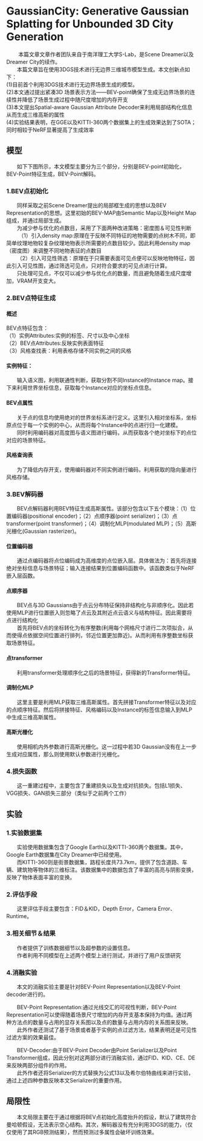 # GaussianCity: Generative Gaussian Splatting for Unbounded 3D City Generation

<p>&emsp;&emsp; 本篇文章文章作者团队来自于南洋理工大学S-Lab，是Scene Dreamer以及Dreamer City的续作。<br>
&emsp;&emsp;本篇文章旨在使用3DGS技术进行无边界三维城市模型生成。本文创新点如下：<br>
(1)目前首个利用3DGS技术进行无边界场景生成的模型。<br>
(2)本文通过提出紧凑3D 场景表示方法——BEV-point确保了生成无边界场景的连续性并降低了场景生成过程中随尺度增加的内存开支<br>
(3)本文提出Spatial-aware Gaussian Attribute Decoder来利用局部结构化信息从而生成三维高斯的属性<br>
(4)实验结果表明，在GGE以及KITTI-360两个数据集上的生成效果达到了SOTA；同时相较于NeRF显著提高了生成效率<br>


## 模型
&emsp;&emsp;如下下图所示，本文模型主要分为三个部分，分别是BEV-point初始化，BEV-Point特征生成，BEV-Point解码。

### 1.BEV点初始化
<p>&emsp;&emsp;同样采取之前Scene Dreamer提出的局部框生成的思想以及BEV Representation的思想。这里初始的BEV-MAP由Semantic Map以及Height Map组成，并通过局部生成。<br>
&emsp;&emsp;为减少参与优化的点数目，采用了下面两种改进策略：密度图＆可见性判断<br>
&emsp;&emsp; （1）引入density map:原理在于反映不同特征的地物需要的点树木不同，即简单纹理地物较复杂纹理地物表示所需要的点数目较少。因此利用density map（密度图）来调整不同地物表征的点数目<br>
&emsp;&emsp;（2）引入可见性筛选：原理在于只需要表面可见点便可以反映地物特征，因此引入可见性图，通过筛选可见点，只对符合要求的可见点进行计算。<br>                     
&emsp;&emsp;只处理可见点，不仅可以减少参与优化点的数量，而且避免随着生成尺度增加，VRAM开支变大。

### 2.BEV点特征生成

#### 概述
<p>BEV点特征包含：<br>
（1）实例Attributes:实例的标签、尺寸以及中心坐标<br>
（2）BEV点Attributes:反映实例表面特征<br>
（3）风格查找表：利用表格存储不同实例之间的风格

#### 实例特征：
<p>&emsp;&emsp;输入语义图，利用联通性判断，获取分割不同Instance的Instance map。接下来利用世界坐标信息，获取每个Instance对应的坐标点信息。

#### BEV点属性
<p>&emsp;&emsp;关于点的信息均使用绝对的世界坐标系进行定义。这里引入相对坐标系，坐标原点位于每一个实例的中心，从而将每个Instance中的点进行归一化建模。<br>
&emsp;&emsp;同时利用编码器对高度图与语义图进行编码，从而获取各个绝对坐标下的点位对应的场景特征。

#### 风格查询表
&emsp;&emsp;为了降低内存开支，使用编码器对不同实例进行编码，利用获取的隐向量进行风格存储。

### 3.BEV解码器
&emsp;&emsp;BEV点解码器利用BEV特征生成高斯属性。该部分包含以下五个模块：（1）位置编码器(positional encoder)；（2）点顺序器(point serializer)；（3）点transformer(point transformer)；（4）调制化MLP(modulated MLP)；（5）高斯光栅化(Gaussian rasterizer)。

#### 位置编码器
&emsp;&emsp;通过点编码器将点位编码成为高维度的点位嵌入层。具体做法为：首先将连接绝对坐标信息与场景特征；输入连接结果到位置编码函数中。该函数类似于NeRF嵌入层函数。

#### 点顺序器
<p>&emsp;&emsp;BEV点与3D Gaussians由于点云分布特征保持非结构化与非顺序化。因此若使用MLP进行位置嵌入则忽略了点云及其附近点云语义与结构特征。因此需要将点进行结构化<br>
&emsp;&emsp;首先将BEV点的坐标转化为有序整数(利用每个网格尺寸进行二次项拟合，从而使得点依据空间位置进行排列，邻近位置更加靠近)。从而利用有序整数坐标获取场景特征。

#### 点transformer
&emsp;&emsp;利用transformer处理顺序化之后的场景特征，获得新的Transformer特征。

#### 调制化MLP
&emsp;&emsp;这里主要是利用MLP获取三维高斯属性。首先拼接Transformer特征以及对应的点顺序特征。然后将拼接特征、风格编码以及Instance的标签信息输入到MLP中生成三维高斯属性。

#### 高斯光栅化
&emsp;&emsp;使用相机内外参数进行高斯光栅化。这一过程中若3D Gaussian没有在上一步生成对应属性，那么则使用默认参数进行光栅化。

### 4.损失函数
&emsp;&emsp;这一重建过程中，主要包含了重建损失以及生成对抗损失。包括L1损失、VGG损失、GAN损失三部分（类似于之前两个工作）


## 实验
### 1.实验数据集
<p>&emsp;&emsp;实验使用数据集包含了Google Earth以及KITTI-360两个数据集。其中，Google Earth数据集在City Dreamer中已经使用。<br>
&emsp;&emsp;而KITTI-360则是街景数据集，路程长度共73.7km，提供了包含道路、车辆、建筑物等物体的三维标注。该数据集中的数据包含了丰富的高亮与阴影变换，反映了物体表面丰富的变换。

### 2.评估手段
&emsp;&emsp;这里评估手段主要包含：FID＆KID，Depth Error，Camera Error、Runtime。

### 3.相关细节＆结果
<p>&emsp;&emsp;作者提供了训练数据细节以及超参数的设置信息。<br>
&emsp;&emsp;作者利用不同模型在上述两个模型上进行测试，并进行了用户反馈研究

### 4.消融实验
<p>&emsp;&emsp;本文的消融实验主要是针对BEV-Point Representation以及BEV-Point decoder进行的。</p>
<p>&emsp;&emsp;BEV-Point Representation:通过光线交汇的可视性判断，BEV-Point Representation可以使得随着场景尺寸增加的内存开支基本保持为均值。通过两种方法点的数量与占用的显存关系图以及点的数量与占用内存的关系图来反映。<br>
&emsp;&emsp;此外作者还测试了基于场景或者基于实例的点过滤方法，结果表明还是可见性过滤方案的效果最佳。</p>

<p>&emsp;&emsp;BEV-Decoder:由于BEV-Point Decoder由Point Serializer以及Point Transformer组成，因此分别对这两部分进行消融实验，通过FID、KID、CE、DE来反映两部分组件的作用。<br>
&emsp;&emsp;此外作者还将Serializer的方式替换为公式13以及希尔伯特曲线来进行实验，通过上述四种参数反映本文Serializer的重要作用。

## 局限性
&emsp;&emsp;本文局限主要在于通过根据将BEV点初始化高度抬升的假设，默认了建筑符合曼哈顿假设，无法表示空心结构。其次，解码器没有充分利用3DGS的能力，（仅仅使用了其RGB预测结果），然而预测过多属性会破坏训练效果。